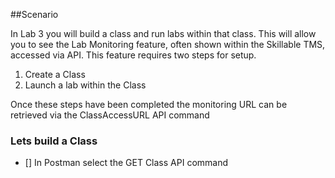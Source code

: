 ##Scenario

In Lab 3 you will build a class and run labs within that class.  This will allow you to see the Lab Monitoring feature, often shown within the Skillable TMS, accessed via API.  This feature requires two steps for setup.

1. Create a Class
1. Launch a lab within the Class

Once these steps have been completed the monitoring URL can be retrieved via the ClassAccessURL API command

### Lets build a Class

 - [] In Postman select the GET Class API command
